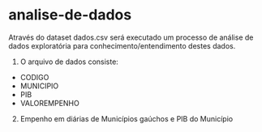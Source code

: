 # analise-de-dados
Através do dataset dados.csv será executado um processo de análise de dados exploratória para conhecimento/entendimento destes dados.

1. O arquivo de dados consiste:
* CODIGO
* MUNICIPIO
* PIB
* VALOREMPENHO

2. Empenho em diárias de Municípios gaúchos e PIB do Município
